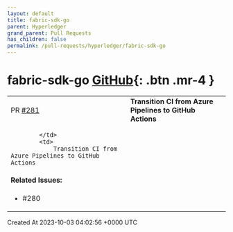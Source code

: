 ```yaml
---
layout: default
title: fabric-sdk-go
parent: Hyperledger
grand_parent: Pull Requests
has_children: false
permalink: /pull-requests/hyperledger/fabric-sdk-go
---
```


# fabric-sdk-go <span class="fs-3 right-align">[GitHub](https://github.com/hyperledger/fabric-sdk-go){: .btn .mr-4 }</span>


<div>
    <table>
        <tr>
            <td>
                PR <a href="https://github.com/hyperledger/fabric-sdk-go/pull/281" class=".btn">#281</a>
            </td>
            <td>
                <b>
                    Transition CI from Azure Pipelines to GitHub Actions
                </b>
            </td>
        </tr>
        <tr>
            <td>
                
            </td>
            <td>
                Transition CI from Azure Pipelines to GitHub Actions

#### Related Issues:
- #280
            </td>
        </tr>
    </table>
    <div class="right-align">
        Created At 2023-10-03 04:02:56 +0000 UTC
    </div>
</div>


